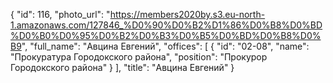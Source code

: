 {
    "id": 116,
    "photo_url": "https://members2020by.s3.eu-north-1.amazonaws.com/127846_%D0%90%D0%B2%D1%86%D0%B8%D0%BD%D0%B0%D0%95%D0%B2%D0%B3%D0%B5%D0%BD%D0%B8%D0%B9",
    "full_name": "Авцина Евгений",
    "offices": [
        {
            "id": "02-08",
            "name": "Прокуратура Городокского района",
            "position": "Прокурор Городокского района"
        }
    ],
    "title": "Авцина Евгений"
}